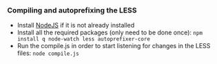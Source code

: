 ### Compiling and autoprefixing the LESS
* Install [NodeJS](http://nodejs.org/) if it is not already installed
* Install all the required packages (only need to be done once):
  `npm install q node-watch less autoprefixer-core`
* Run the compile.js in order to start listening for changes in the LESS files:
  `node compile.js`